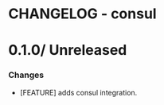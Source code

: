 # CHANGELOG - consul

0.1.0/ Unreleased
==================

### Changes

* [FEATURE] adds consul integration.
